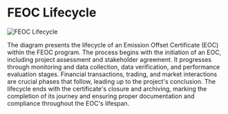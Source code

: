 # FEOC Lifecycle

![FEOC Lifecycle](file-KYhSJkU5r0cD8ghZUwFkLEwK)

The diagram presents the lifecycle of an Emission Offset Certificate (EOC) within the FEOC program. The process begins with the initiation of an EOC, including project assessment and stakeholder agreement. It progresses through monitoring and data collection, data verification, and performance evaluation stages. Financial transactions, trading, and market interactions are crucial phases that follow, leading up to the project's conclusion. The lifecycle ends with the certificate's closure and archiving, marking the completion of its journey and ensuring proper documentation and compliance throughout the EOC's lifespan.
